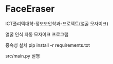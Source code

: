 # FaceEraser
ICT폴리텍대학-정보보안학과-프로젝트(얼굴 모자이크)

얼굴 인식 자동 모자이크 프로그램



종속성 설치
pip install -r requirements.txt

src/main.py 실행
